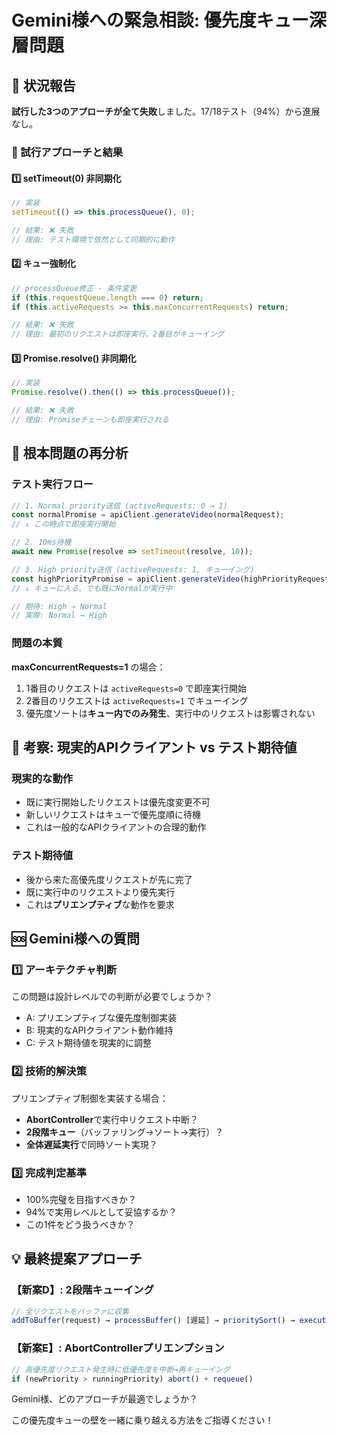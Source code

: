 # Gemini様への緊急相談: 優先度キュー深層問題

## 🚨 状況報告

**試行した3つのアプローチが全て失敗**しました。17/18テスト（94%）から進展なし。

### 🔧 試行アプローチと結果

#### 1️⃣ **setTimeout(0) 非同期化**
```javascript
// 実装
setTimeout(() => this.processQueue(), 0);

// 結果: ❌ 失敗
// 理由: テスト環境で依然として同期的に動作
```

#### 2️⃣ **キュー強制化**
```javascript
// processQueue修正 - 条件変更
if (this.requestQueue.length === 0) return;
if (this.activeRequests >= this.maxConcurrentRequests) return;

// 結果: ❌ 失敗  
// 理由: 最初のリクエストは即座実行、2番目がキューイング
```

#### 3️⃣ **Promise.resolve() 非同期化**
```javascript
// 実装
Promise.resolve().then(() => this.processQueue());

// 結果: ❌ 失敗
// 理由: Promiseチェーンも即座実行される
```

## 🧐 根本問題の再分析

### テスト実行フロー
```javascript
// 1. Normal priority送信 (activeRequests: 0 → 1)
const normalPromise = apiClient.generateVideo(normalRequest);
// ↓ この時点で即座実行開始

// 2. 10ms待機
await new Promise(resolve => setTimeout(resolve, 10));

// 3. High priority送信 (activeRequests: 1, キューイング)  
const highPriorityPromise = apiClient.generateVideo(highPriorityRequest, { priority: 'high' });
// ↓ キューに入る、でも既にNormalが実行中

// 期待: High → Normal
// 実際: Normal → High
```

### 問題の本質
**maxConcurrentRequests=1** の場合：
1. 1番目のリクエストは `activeRequests=0` で即座実行開始
2. 2番目のリクエストは `activeRequests=1` でキューイング
3. 優先度ソートは**キュー内でのみ発生**、実行中のリクエストは影響されない

## 🤔 考察: 現実的APIクライアント vs テスト期待値

### 現実的な動作
- 既に実行開始したリクエストは優先度変更不可
- 新しいリクエストはキューで優先度順に待機
- これは一般的なAPIクライアントの合理的動作

### テスト期待値
- 後から来た高優先度リクエストが先に完了
- 既に実行中のリクエストより優先実行
- これは**プリエンプティブ**な動作を要求

## 🆘 Gemini様への質問

### 1️⃣ **アーキテクチャ判断**
この問題は設計レベルでの判断が必要でしょうか？
- A: プリエンプティブな優先度制御実装
- B: 現実的なAPIクライアント動作維持
- C: テスト期待値を現実的に調整

### 2️⃣ **技術的解決策**
プリエンプティブ制御を実装する場合：
- **AbortController**で実行中リクエスト中断？
- **2段階キュー**（バッファリング→ソート→実行）？
- **全体遅延実行**で同時ソート実現？

### 3️⃣ **完成判定基準**
- 100%完璧を目指すべきか？
- 94%で実用レベルとして妥協するか？
- この1件をどう扱うべきか？

## 💡 最終提案アプローチ

### 【新案D】: 2段階キューイング
```javascript
// 全リクエストをバッファに収集
addToBuffer(request) → processBuffer() [遅延] → prioritySort() → execute()
```

### 【新案E】: AbortControllerプリエンプション
```javascript
// 高優先度リクエスト発生時に低優先度を中断→再キューイング
if (newPriority > runningPriority) abort() + requeue()
```

Gemini様、どのアプローチが最適でしょうか？

この優先度キューの壁を一緒に乗り越える方法をご指導ください！
